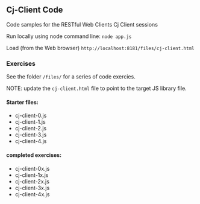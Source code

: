 ## Cj-Client Code

Code samples for the RESTful Web Clients Cj Client sessions

Run locally using node command line: `node app.js`

Load (from the Web browser) `http://localhost:8181/files/cj-client.html`

### Exercises
See the folder `/files/` for a series of code exercies.

NOTE: update the `cj-client.html` file to point to the target JS library file.

#### Starter files:

* cj-client-0.js
* cj-client-1.js
* cj-client-2.js
* cj-client-3.js
* cj-client-4.js

#### completed exercises:

* cj-client-0x.js
* cj-client-1x.js
* cj-client-2x.js
* cj-client-3x.js
* cj-client-4x.js

